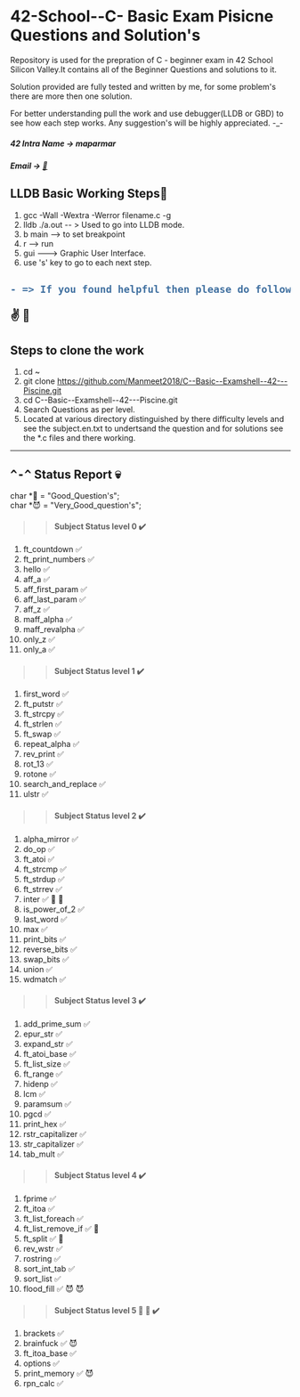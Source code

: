 # 42-School--C- Basic Exam Pisicne Questions and Solution's
Repository is used for the prepration of C - beginner exam in 42 School Silicon Valley.It contains all of the Beginner Questions and solutions to it.

Solution provided are fully tested and written by me, for some problem's there are more then one solution.

For better understanding pull the work and use debugger(LLDB or GBD) to see how each step works. 
Any suggestion's will be highly appreciated. -_-

##### 42 Intra Name -> maparmar
##### Email -> [:e-mail:](mailto:manmeetparmar@outlook.com?subject=[GitHub]%20Source%20Han%20Sans)

## LLDB Basic Working Steps:imp:
1. gcc -Wall -Wextra -Werror filename.c -g 
2. lldb ./a.out -- > Used to go into LLDB mode. 
3. b main --> to set breakpoint
4. r --> run
5. gui ---> Graphic User Interface.
6. use 's' key to go to each next step.

<h2>

```diff
- => If you found helpful then please do follow and give a star 
```
:v: :raised_hands: 
</h2>


## Steps to clone the work
1. cd ~
2. git clone https://github.com/Manmeet2018/C--Basic--Examshell--42---Piscine.git
3. cd C--Basic--Examshell--42---Piscine.git
4. Search Questions as per level.
5. Located at various directory distinguished by there difficulty levels and see the subject.en.txt to undertsand the question and for solutions see the *.c files and there working.
----
## <kbd>^-^</kbd> Status Report :skull:

char *:star2: = "Good_Question's";\
char *:smiling_imp: = "Very_Good_question's";

>> #### Subject Status level 0 :heavy_check_mark:
1.  ft_countdown	✅
2.	ft_print_numbers	✅
3.	hello	✅
4.	aff_a	✅
5.	aff_first_param	✅
6.  aff_last_param	✅
7.	aff_z	✅
8.  maff_alpha	✅
9.  maff_revalpha	✅
10. only_z  ✅
11. only_a  ✅
>> #### Subject	Status level 1 :heavy_check_mark:
1.	first_word	✅
2.	ft_putstr	✅
3.	ft_strcpy	✅
4.	ft_strlen	✅
5.	ft_swap	✅
6.	repeat_alpha	✅
7.	rev_print	✅
8.	rot_13	✅
9.	rotone	✅
10.	search_and_replace	✅
11.	ulstr	✅
>> #### Subject Status level 2 :heavy_check_mark:
1.	alpha_mirror  ✅
2.	do_op ✅
3.	ft_atoi ✅
4.	ft_strcmp ✅
5.	ft_strdup ✅
6.	ft_strrev ✅
7.	inter ✅ :star2: :star2:
8.	is_power_of_2 ✅
9.	last_word ✅
10.	max ✅
11.	print_bits  ✅
12.	reverse_bits  ✅
13.	swap_bits ✅
14.	union ✅
15.	wdmatch ✅
>> #### Subject Status level 3 :heavy_check_mark:
1.	add_prime_sum ✅
2.	epur_str  ✅
3.	expand_str  ✅
4.	ft_atoi_base  ✅
5.	ft_list_size  ✅
6.	ft_range  ✅
7.	hidenp  ✅
8.	lcm ✅
9.	paramsum  ✅
10.	pgcd  ✅
11.	print_hex ✅
12.	rstr_capitalizer  ✅
13.	str_capitalizer ✅
14.	tab_mult  ✅
>> #### Subject Status level 4 :heavy_check_mark:
1.	fprime  ✅
2.	ft_itoa ✅
3.	ft_list_foreach ✅
4.	ft_list_remove_if ✅ :star2:
5.	ft_split  ✅ :star2:
6.	rev_wstr  ✅
7.	rostring  ✅
8.	sort_int_tab  ✅
9.	sort_list ✅
10. flood_fill ✅ :smiling_imp: :smiling_imp:
>> #### Subject Status level 5 :star2: :star2: :heavy_check_mark:
1.	brackets  ✅
2.	brainfuck ✅ :smiling_imp:
3.	ft_itoa_base  ✅
4.  options ✅
5.	print_memory ✅ :smiling_imp:
6.	rpn_calc ✅

